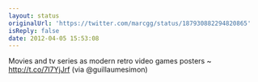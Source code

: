 ```yaml
---
layout: status
originalUrl: 'https://twitter.com/marcgg/status/187930882294820865'
isReply: false
date: 2012-04-05 15:53:08
---
```


Movies and tv series as modern retro video games posters ~ http://t.co/7I7YjJrf (via @guillaumesimon)
